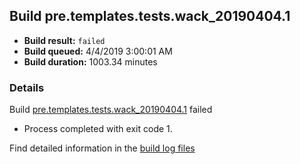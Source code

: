 ## Build pre.templates.tests.wack_20190404.1
- **Build result:** `failed`
- **Build queued:** 4/4/2019 3:00:01 AM
- **Build duration:** 1003.34 minutes
### Details
Build [pre.templates.tests.wack_20190404.1](https://winappstudio.visualstudio.com/web/build.aspx?pcguid=a4ef43be-68ce-4195-a619-079b4d9834c2&builduri=vstfs%3a%2f%2f%2fBuild%2fBuild%2f27490) failed

+ Process completed with exit code 1.

Find detailed information in the [build log files](https://uwpctdiags.blob.core.windows.net/buildlogs/pre.templates.tests.wack_20190404.1_logs.zip)
